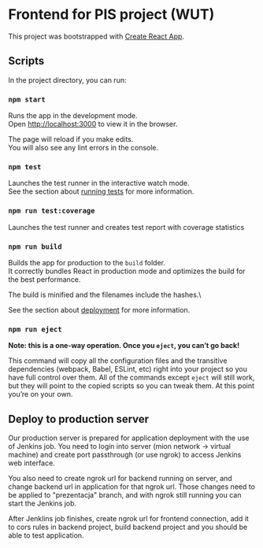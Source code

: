 # Frontend for PIS project (WUT)

This project was bootstrapped with [Create React App](https://github.com/facebook/create-react-app).

## Scripts

In the project directory, you can run:

### `npm start`

Runs the app in the development mode.\
Open [http://localhost:3000](http://localhost:3000) to view it in the browser.

The page will reload if you make edits.\
You will also see any lint errors in the console.

### `npm test`

Launches the test runner in the interactive watch mode.\
See the section about [running tests](https://facebook.github.io/create-react-app/docs/running-tests) for more information.

### `npm run test:coverage`

Launches the test runner and creates test report with coverage statistics

### `npm run build`

Builds the app for production to the `build` folder.\
It correctly bundles React in production mode and optimizes the build for the best performance.

The build is minified and the filenames include the hashes.\

See the section about [deployment](https://facebook.github.io/create-react-app/docs/deployment) for more information.

### `npm run eject`

**Note: this is a one-way operation. Once you `eject`, you can’t go back!**

This command will copy all the configuration files and the transitive dependencies (webpack, Babel, ESLint, etc) right into your project so you have full control over them. All of the commands except `eject` will still work, but they will point to the copied scripts so you can tweak them. At this point you’re on your own.

## Deploy to production server

Our production server is prepared for application deployment with the use of Jenkins job. You need to login into server (mion network -> virtual machine) and create port passthrough (or use ngrok) to access Jenkins web interface. 

You also need to create ngrok url for backend running on server, and change backend url in application for that ngrok url. Those changes need to be applied to "prezentacja" branch, and with ngrok still running you can start the Jenkins job.

After Jenklins job finishes, create ngrok url for frontend connection, add it to cors rules in backend project, build backend project and you should be able to test application.

